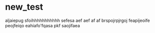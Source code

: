 # new_test
aljaiepug
sfoihhhhhhhhhhh
sefesa
aef
aef
af
af
brspojrpjrgoj feapijeoife peojfeiqo
eahiafo'fqasa
pkf saojifaea

